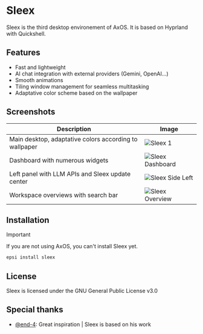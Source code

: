 # Sleex

Sleex is the third desktop environement of AxOS. It is based on Hyprland with Quickshell.

## Features
- Fast and lightweight
- AI chat integration with external providers (Gemini, OpenAI...)
- Smooth animations
- Tiling window management for seamless multitasking
- Adaptative color scheme based on the wallpaper

## Screenshots

| Description | Image |
|--------------------------|-----------------------------------------|
| Main desktop, adaptative colors according to wallpaper | ![Sleex 1](https://github.com/user-attachments/assets/1b02defa-ebb7-4303-8092-449cf57137b2) |
| Dashboard with numerous widgets | ![Sleex Dashboard](https://github.com/user-attachments/assets/60157f6d-5d90-4f24-8f25-520ea274116d) |
| Left panel with LLM APIs and Sleex update center | ![Sleex Side Left](https://github.com/user-attachments/assets/e70b36c0-56d0-43bc-b406-06c6c437524f) |
| Workspace overviews with search bar | ![Sleex Overview](https://github.com/user-attachments/assets/df850f3e-2103-4325-9047-398f0de8a2d9) |

## Installation

> [!IMPORTANT]
> If you are not using AxOS, you can't install Sleex yet.

```bash
epsi install sleex
```

## License
Sleex is licensed under the GNU General Public License v3.0

## Special thanks
- [@end-4](https://github.com/end-4/): Great inspiration | Sleex is based on his work
